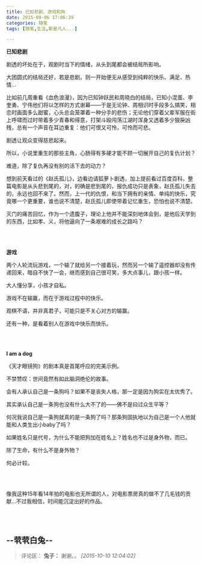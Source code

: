 ```yaml
---
title: 已知悲剧、游戏和狗
date: 2015-09-06 17:06:39
categories: 随笔
tags: [随笔,生活,斯是凡人...]

---
```

**已知悲剧**

剧透的坏处在于，观剧时当下的情绪，从头到尾都会被结局所影响。

大团圆式的结局还好，若是悲剧，则一开始便无从感受到纯粹的快乐、满足、热情…

比如前几周重看《血色浪漫》，因为已知钟跃民和周晓白的结局，已知小混蛋、李奎勇、宁伟他们将以怎样的方式谢幕——于是无论钟、周相识时手段多么搞笑，相恋时画面多么甜蜜，心头总会笼罩着一种分手的悲伤；无论他们穿着父辈军服在街上呼啸而过时带着多少青春和得意，打架斗殴闯荡江湖时浑身又透着多少狠戾凶残，总有一个声音在耳边重复：他们可恨又可怜，可怜而可悲。

剧透让观众变得慈悲起来。

所以，小说里重生的那些主角，心肠得有多硬才能不顾一切展开自己的复仇计划？

难道，除了复仇再没有别的活下去的动力？

想到前天看过的《赵氏孤儿》，边看边请狐萝卜剧透，加上提前看过百度百科，整篇电影是从头悲到尾的，对，的确是悲到尾的，报仇成功只是表象，赵氏孤儿失去的，永远也回不来了。然而，上一代的仇恨，和当下拥有的亲情、单纯的快乐，究竟哪一个更重要，谁也说不清楚，赵氏孤儿即使带着记忆重生，恐怕也说不清楚。

灭门的痛苦回忆，作为一个遗腹子，理论上他并不能深刻地体会到，是他后天学到的东西，比如孝、义，将他逼向了一条艰难的成长之路吗？

<br /><br />

**游戏**

两个人轮流玩游戏，一个输了就给另一个接着玩，然而另一个输了遥控器却没有传递回来，暗自不快了一会，继而感到自己很可笑，多大点事儿，跟小孩一样。

大人懂分享，小孩才自私。

游戏不在输赢，而在于游戏过程中的快乐。

观棋不语，并非真君子，可能只是不关心对方的输赢。

还有一种，是看着别人在游戏中快乐而快乐。

<br /><br />

**I am a dog**

《天才眼镜狗》的剧本真是首尾呼应的完美示例。

不禁赞叹：世间竟然有如此脑洞绝伦的故事。

会有人承认自己是一条狗吗？如果不是丧失人格，那一定是因为狗实在太优秀了。

其实承认自己是一条狗也没有什么大不了的——佛不是曰过众生平等？

何况我说自己是一条狗就真的是一条狗了吗？那条狗固执地以为自己是一个人他就能和人类生出小baby了吗？

如果姓名只是代号，为什么不能把狗加在姓名上？姓名也不过是身外物，而已。

除了生命，有什么不是身外物？

何必计较。

<br /><br />

像我这种15年看14年拍的电影也无所谓的人，对电影票房真的做不了几毛钱的贡献...不过我相信，时间能沉淀出好的作品。

<br /><br />

--茕茕白兔--
---
>评论区：
>**兔子：** 谢谢。。  *[2015-10-10 12:04:02]*
>
